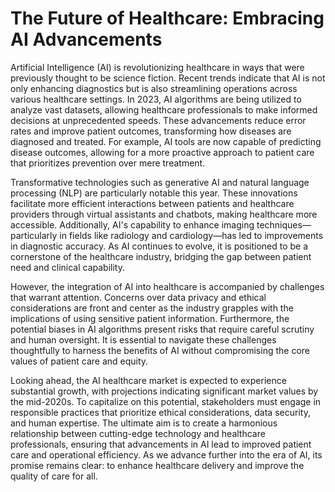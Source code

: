 # The Future of Healthcare: Embracing AI Advancements

Artificial Intelligence (AI) is revolutionizing healthcare in ways that were previously thought to be science fiction. Recent trends indicate that AI is not only enhancing diagnostics but is also streamlining operations across various healthcare settings. In 2023, AI algorithms are being utilized to analyze vast datasets, allowing healthcare professionals to make informed decisions at unprecedented speeds. These advancements reduce error rates and improve patient outcomes, transforming how diseases are diagnosed and treated. For example, AI tools are now capable of predicting disease outcomes, allowing for a more proactive approach to patient care that prioritizes prevention over mere treatment.

Transformative technologies such as generative AI and natural language processing (NLP) are particularly notable this year. These innovations facilitate more efficient interactions between patients and healthcare providers through virtual assistants and chatbots, making healthcare more accessible. Additionally, AI's capability to enhance imaging techniques—particularly in fields like radiology and cardiology—has led to improvements in diagnostic accuracy. As AI continues to evolve, it is positioned to be a cornerstone of the healthcare industry, bridging the gap between patient need and clinical capability.

However, the integration of AI into healthcare is accompanied by challenges that warrant attention. Concerns over data privacy and ethical considerations are front and center as the industry grapples with the implications of using sensitive patient information. Furthermore, the potential biases in AI algorithms present risks that require careful scrutiny and human oversight. It is essential to navigate these challenges thoughtfully to harness the benefits of AI without compromising the core values of patient care and equity.

Looking ahead, the AI healthcare market is expected to experience substantial growth, with projections indicating significant market values by the mid-2020s. To capitalize on this potential, stakeholders must engage in responsible practices that prioritize ethical considerations, data security, and human expertise. The ultimate aim is to create a harmonious relationship between cutting-edge technology and healthcare professionals, ensuring that advancements in AI lead to improved patient care and operational efficiency. As we advance further into the era of AI, its promise remains clear: to enhance healthcare delivery and improve the quality of care for all.
```